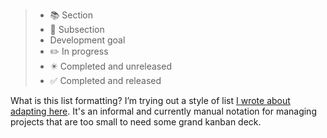 > - :books: Section 
> - :green_book: Subsection 
> - Development goal
> - :pencil2: In progress 
> - :eight_pointed_black_star: Completed and unreleased 
> - :white_check_mark: Completed and released 

What is this list formatting? I’m trying out a style of list [I wrote about adapting here](https://www.are.na/block/17704579). It's an informal and currently manual notation for managing projects that are too small to need some grand kanban deck.
